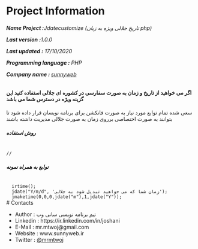 # Project Information
<p><b><h6>Name Project :</b>Jdatecustomize (تاریخ جلالی ویژه به زبان php)</p>
<p><b>Last version  :</b>1.0.0</p>
<p><b>Last updated :</b> 17/10/2020</p>
<p><b>Programming language :</b> PHP</p>
<p><b>Company name : </b><a target="_black" href="https://sunnyweb.ir">sunnyweb</a></p></h6>
<h4>اگر می خواهید از تاریخ و زمان به صورت سفارسی در کشوره ای جلالی استفاده کنید این گزینه ویژه در دسترس شما می باشد</h4>
سعی شده تمام توابع مورد نیاز به صورت فانکشن برای برنامه نویسان قرار داده شود تا بتوانند به صورت احتصاصی برروی زمان به صورت جلالی مدیریت داشته باشند 
 <h5>روش استفاده</h5> 
  <br>
  <code>//<?php include_once 'jdatecu.php';?></code>
  <br>
  <h5>توابع به همراه نمونه</h5>
<code>
  irtime();
  jdate("Y/m/d", 'زمان شما که می خواهید تبدیل شود به جلالی');
  jmaketime(0,0,0,jdate("m"),1,jdate("Y"));
</code>
# Contacts
<ul>
<li>   Author      :   تیم برنامه نویسی سانی وب
<li>   Linkedin    :   https://ir.linkedin.com/in/joshani
<li>   E-Mail      :   mr.mtwoj@gmail.com
<li>   Website     :   www.sunnyweb.ir
<li>   Twitter     :   <a href="https://twitter.com/MrMtwoj">@mrmtwoj</a>
</ul>
